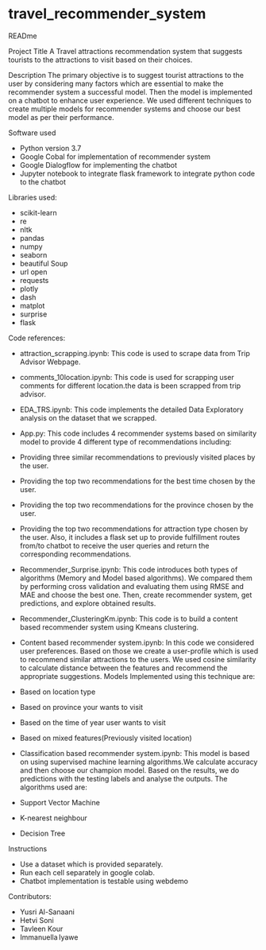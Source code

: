 # travel_recommender_system




READme 


Project Title
A Travel attractions recommendation system that suggests tourists to the attractions to visit based on their choices.


Description
The primary objective is to suggest tourist attractions to the user by considering many factors which are essential to make the recommender system a successful model. Then the model is implemented on a chatbot to enhance user experience. 
We used different techniques to create multiple models for recommender systems and choose our best model as per their performance.


Software used
* Python version 3.7
* Google Cobal for implementation of  recommender system
* Google Dialogflow for implementing the chatbot
* Jupyter notebook to integrate flask framework to integrate python code to the chatbot


Libraries used: 
* scikit-learn
* re
* nltk
* pandas
* numpy
* seaborn
* beautiful Soup
* url open
* requests
* plotly
* dash
* matplot
* surprise
* flask






Code references:


* attraction_scrapping.ipynb: This code is used to scrape data from Trip Advisor Webpage.


* comments_10location.ipynb: This code is used for scrapping user comments for different location.the data is been scrapped from trip advisor.


* EDA_TRS.ipynb: This code implements the detailed Data Exploratory analysis on the dataset that we scrapped. 


* App.py: This code includes 4 recommender systems based on similarity model to provide 4 different type of recommendations including: 
* Providing three similar recommendations to previously visited places by the user. 
* Providing the top two recommendations for the best time chosen by the user. 
* Providing the top two recommendations for the province chosen by the user. 
* Providing the top two recommendations for attraction type chosen by the user. Also, it includes a flask set up to provide fulfillment routes from/to chatbot to receive the user queries and return the corresponding recommendations. 


* Recommender_Surprise.ipynb: This code introduces both types of algorithms (Memory and Model based algorithms). We compared them by performing cross validation and evaluating them using RMSE and MAE and choose the best one. Then, create recommender system, get predictions, and explore obtained results. 


* Recommender_ClusteringKm.ipynb: This code is to build a content based recommender system using Kmeans clustering. 


* Content based recommender system.ipynb: In this code we considered user preferences. Based on those we create a user-profile which is used to recommend similar attractions to the users. We used cosine similarity to calculate distance between the features and recommend the appropriate suggestions. 
Models Implemented using this technique are:
* Based on location type
* Based on province your wants to visit
* Based on the time of year user wants to visit
* Based on mixed features(Previously visited location)


* Classification based recommender system.ipynb: This model is based on using supervised machine learning algorithms.We calculate accuracy and then choose our champion model. Based on the results, we do predictions with the testing labels and analyse the outputs.
The algorithms used are:
* Support Vector Machine
* K-nearest neighbour
* Decision Tree












Instructions
* Use a dataset which is provided separately.
* Run each cell separately in google colab.
* Chatbot implementation is testable using webdemo




Contributors:
* Yusri Al-Sanaani​ 
* Hetvi Soni​ 
* Tavleen Kour​ 
* Immanuella Iyawe
